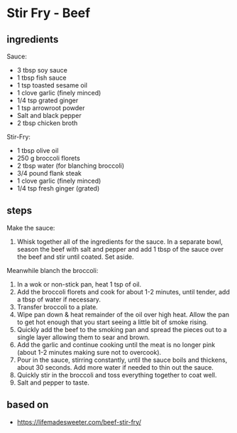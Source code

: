 # Stir Fry - Beef

## ingredients

Sauce:

- 3 tbsp soy sauce
- 1 tbsp fish sauce
- 1 tsp toasted sesame oil
- 1 clove garlic (finely minced)
- 1/4 tsp grated ginger
- 1 tsp arrowroot powder
- Salt and black pepper
- 2 tbsp chicken broth

Stir-Fry:

- 1 tbsp olive oil
- 250 g broccoli florets
- 2 tbsp water (for blanching broccoli)
- 3/4 pound flank steak
- 1 clove garlic (finely minced)
- 1/4 tsp fresh ginger (grated)

## steps

Make the sauce:

1. Whisk together all of the ingredients for the sauce. In a separate bowl, season the beef with salt and pepper and add 1 tbsp of the sauce over the beef and stir until coated. Set aside.

Meanwhile blanch the broccoli:

1. In a wok or non-stick pan, heat 1 tsp of oil.
2. Add the broccoli florets and cook for about 1-2 minutes, until tender, add a tbsp of water if necessary.
3. Transfer broccoli to a plate.
4. Wipe pan down & heat remainder of the oil over high heat. Allow the pan to get hot enough that you start seeing a little bit of smoke rising.
5. Quickly add the beef to the smoking pan and spread the pieces out to a single layer allowing them to sear and brown.
6. Add the garlic and continue cooking until the meat is no longer pink (about 1-2 minutes making sure not to overcook).
7. Pour in the sauce, stirring constantly, until the sauce boils and thickens, about 30 seconds. Add more water if needed to thin out the sauce.
8. Quickly stir in the broccoli and toss everything together to coat well.
9. Salt and pepper to taste.

## based on

- https://lifemadesweeter.com/beef-stir-fry/
